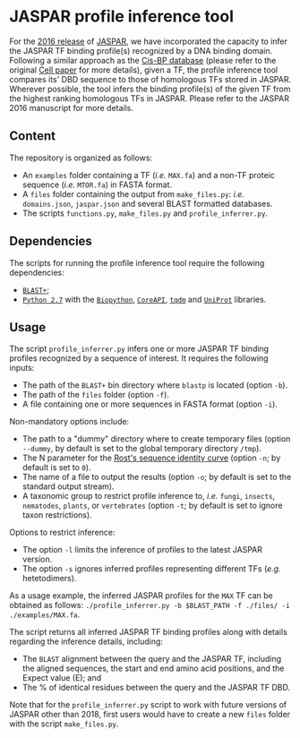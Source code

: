 # JASPAR profile inference tool
For the [2016 release](https://doi.org/10.1093/nar/gkv1176) of [JASPAR](http://jaspar.genereg.net/), we have incorporated the capacity to infer the JASPAR TF binding profile(s) recognized by a DNA binding domain. Following a similar approach as the [Cis-BP database](http://cisbp.ccbr.utoronto.ca) (please refer to the original [Cell paper](https://doi.org/10.1016/j.cell.2014.08.009) for more details), given a TF, the profile inference tool compares its' DBD sequence to those of homologous TFs stored in JASPAR. Wherever possible, the tool infers the binding profile(s) of the given TF from the highest ranking homologous TFs in JASPAR. Please refer to the JASPAR 2016 manuscript for more details.

## Content
The repository is organized as follows:
* An `examples` folder containing a TF (*i.e.* `MAX.fa`) and a non-TF proteic sequence (*i.e.* `MTOR.fa`) in FASTA format.
* A `files` folder containing the output from `make_files.py`: *i.e.* `domains.json`, `jaspar.json` and several BLAST formatted databases.
* The scripts `functions.py`, `make_files.py` and `profile_inferrer.py`.

## Dependencies
The scripts for running the profile inference tool require the following dependencies:
* [`BLAST+`](https://blast.ncbi.nlm.nih.gov/Blast.cgi);
* [`Python 2.7`](https://www.python.org/download/releases/2.7/) with the [`Biopython`](http://biopython.org), [`CoreAPI`](http://www.coreapi.org), [`tqdm`](https://pypi.org/project/tqdm/) and [`UniProt`](https://github.com/boscoh/uniprot) libraries.

## Usage
The script `profile_inferrer.py` infers one or more JASPAR TF binding profiles recognized by a sequence of interest. It requires the following inputs:
* The path of the `BLAST+` bin directory where `blastp` is located (option `-b`).
* The path of the `files` folder (option `-f`).
* A file containing one or more sequences in FASTA format (option `-i`).

Non-mandatory options include:
* The path to a "dummy" directory where to create temporary files (option `--dummy`, by default is set to the global temporary directory `/tmp`).
* The N parameter for the [Rost's sequence identity curve](https://doi.org/10.1093/protein/12.2.85) (option `-n`; by default is set to `0`).
* The name of a file to output the results (option `-o`; by default is set to the standard output stream).
* A taxonomic group to restrict profile inference to, *i.e.* `fungi`, `insects`, `nematodes`, `plants`, or `vertebrates` (option `-t`; by default is set to ignore taxon restrictions).

Options to restrict inference:
* The option `-l` limits the inference of profiles to the latest JASPAR version.
* The option `-s` ignores inferred profiles representing different TFs (*e.g.* hetetodimers).

As a usage example, the inferred JASPAR profiles for the `MAX` TF can be obtained as follows: `./profile_inferrer.py -b $BLAST_PATH -f ./files/ -i ./examples/MAX.fa`.

The script returns all inferred JASPAR TF binding profiles along with details regarding the inference details, including:
* The `BLAST` alignment between the query and the JASPAR TF, including the aligned sequences, the start and end amino acid positions, and the Expect value (E); and
* The % of identical residues between the query and the JASPAR TF DBD.

Note that for the `profile_inferrer.py` script to work with future versions of JASPAR other than 2018, first users would have to create a new `files` folder with the script `make_files.py`.
